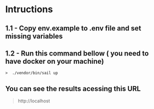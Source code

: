 # Intructions

## 1.1 - Copy env.example to .env file and set missing variables
## 1.2 - Run this command bellow ( you need to have docker on your machine)
    >  ./vendor/bin/sail up

## You can see the results acessing this URL

> http://localhost
